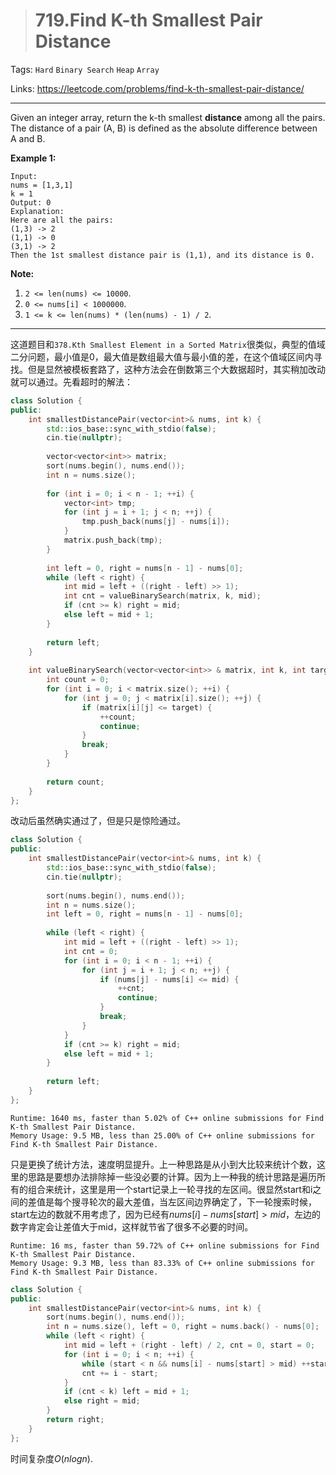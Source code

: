 > # 719.Find K-th Smallest Pair Distance

Tags: `Hard` `Binary Search` `Heap` `Array`

Links: <https://leetcode.com/problems/find-k-th-smallest-pair-distance/>

---

Given an integer array, return the k-th smallest **distance** among all the pairs. The distance of a pair (A, B) is defined as the absolute difference between A and B.

**Example 1:**

```
Input:
nums = [1,3,1]
k = 1
Output: 0 
Explanation:
Here are all the pairs:
(1,3) -> 2
(1,1) -> 0
(3,1) -> 2
Then the 1st smallest distance pair is (1,1), and its distance is 0.
```

**Note:**

1. `2 <= len(nums) <= 10000`.
2. `0 <= nums[i] < 1000000`.
3. `1 <= k <= len(nums) * (len(nums) - 1) / 2`.

---

这道题目和`378.Kth Smallest Element in a Sorted Matrix`很类似，典型的值域二分问题，最小值是0，最大值是数组最大值与最小值的差，在这个值域区间内寻找。但是显然被模板套路了，这种方法会在倒数第三个大数据超时，其实稍加改动就可以通过。先看超时的解法：

```c++
class Solution {
public:
    int smallestDistancePair(vector<int>& nums, int k) {
        std::ios_base::sync_with_stdio(false);
        cin.tie(nullptr);
        
        vector<vector<int>> matrix;
        sort(nums.begin(), nums.end());
        int n = nums.size();
        
        for (int i = 0; i < n - 1; ++i) {
            vector<int> tmp;
            for (int j = i + 1; j < n; ++j) {
                tmp.push_back(nums[j] - nums[i]);
            }
            matrix.push_back(tmp);
        }
        
        int left = 0, right = nums[n - 1] - nums[0];
        while (left < right) {
            int mid = left + ((right - left) >> 1);
            int cnt = valueBinarySearch(matrix, k, mid);
            if (cnt >= k) right = mid;
            else left = mid + 1;
        }
        
        return left;
    }
    
    int valueBinarySearch(vector<vector<int>> & matrix, int k, int target) {
        int count = 0;
        for (int i = 0; i < matrix.size(); ++i) {
            for (int j = 0; j < matrix[i].size(); ++j) {
                if (matrix[i][j] <= target) {
                    ++count;
                    continue;
                }
                break;
            }
        }
        
        return count;
    }
};
```

改动后虽然确实通过了，但是只是惊险通过。

```c++
class Solution {
public:
    int smallestDistancePair(vector<int>& nums, int k) {
        std::ios_base::sync_with_stdio(false);
        cin.tie(nullptr);
        
        sort(nums.begin(), nums.end());
        int n = nums.size();
        int left = 0, right = nums[n - 1] - nums[0];
        
        while (left < right) {
            int mid = left + ((right - left) >> 1);
            int cnt = 0;
            for (int i = 0; i < n - 1; ++i) {
                for (int j = i + 1; j < n; ++j) {
                    if (nums[j] - nums[i] <= mid) {
                        ++cnt;
                        continue;
                    }
                    break;
                }
            }
            if (cnt >= k) right = mid;
            else left = mid + 1;
        }
        
        return left;
    }
};
```

```
Runtime: 1640 ms, faster than 5.02% of C++ online submissions for Find K-th Smallest Pair Distance.
Memory Usage: 9.5 MB, less than 25.00% of C++ online submissions for Find K-th Smallest Pair Distance.
```

只是更换了统计方法，速度明显提升。上一种思路是从小到大比较来统计个数，这里的思路是要想办法排除掉一些没必要的计算。因为上一种我的统计思路是遍历所有的组合来统计，这里是用一个start记录上一轮寻找的左区间。很显然start和i之间的差值是每个搜寻轮次的最大差值，当左区间边界确定了，下一轮搜索时候，start左边的数就不用考虑了，因为已经有$nums[i] - nums[start] > mid$，左边的数字肯定会让差值大于mid，这样就节省了很多不必要的时间。

```
Runtime: 16 ms, faster than 59.72% of C++ online submissions for Find K-th Smallest Pair Distance.
Memory Usage: 9.3 MB, less than 83.33% of C++ online submissions for Find K-th Smallest Pair Distance.
```

```c++
class Solution {
public:
    int smallestDistancePair(vector<int>& nums, int k) {
        sort(nums.begin(), nums.end());
        int n = nums.size(), left = 0, right = nums.back() - nums[0];
        while (left < right) {
            int mid = left + (right - left) / 2, cnt = 0, start = 0;
            for (int i = 0; i < n; ++i) {
                while (start < n && nums[i] - nums[start] > mid) ++start;
                cnt += i - start;
            }
            if (cnt < k) left = mid + 1;
            else right = mid;
        }
        return right;
    }
};
```

时间复杂度$O(nlogn)$.